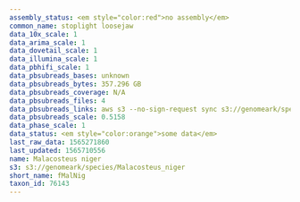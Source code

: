 ```yaml
---
assembly_status: <em style="color:red">no assembly</em>
common_name: stoplight loosejaw
data_10x_scale: 1
data_arima_scale: 1
data_dovetail_scale: 1
data_illumina_scale: 1
data_pbhifi_scale: 1
data_pbsubreads_bases: unknown
data_pbsubreads_bytes: 357.296 GB
data_pbsubreads_coverage: N/A
data_pbsubreads_files: 4
data_pbsubreads_links: aws s3 --no-sign-request sync s3://genomeark/species/Malacosteus_niger/fMalNig1/genomic_data/pacbio/ . --exclude "*scraps.bam* --exclude "*ccs.bam*"<br>
data_pbsubreads_scale: 0.5158
data_phase_scale: 1
data_status: <em style="color:orange">some data</em>
last_raw_data: 1565271860
last_updated: 1565710556
name: Malacosteus niger
s3: s3://genomeark/species/Malacosteus_niger
short_name: fMalNig
taxon_id: 76143
---
```

